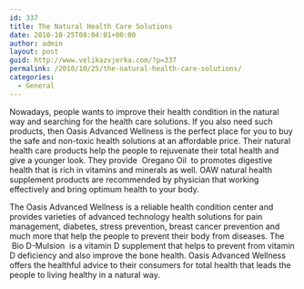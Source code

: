 ```yaml
---
id: 337
title: The Natural Health Care Solutions
date: 2010-10-25T08:04:01+00:00
author: admin
layout: post
guid: http://www.velikazvjerka.com/?p=337
permalink: /2010/10/25/the-natural-health-care-solutions/
categories:
  - General
---
```

Nowadays, people wants to improve their health condition in the natural way and searching for the health care solutions. If you also need such products, then Oasis Advanced Wellness is the perfect place for you to buy the safe and non-toxic health solutions at an affordable price. Their natural health care products help the people to rejuvenate their total health and give a younger look. They provide &nbsp;Oregano Oil&nbsp; to promotes digestive health that is rich in vitamins and minerals as well. OAW natural health supplement products are recommended by physician that working effectively and bring optimum health to your body.

The Oasis Advanced Wellness is a reliable health condition center and provides varieties of advanced technology health solutions for pain management, diabetes, stress prevention, breast cancer prevention and much more that help the people to prevent their body from diseases. The &nbsp;Bio D-Mulsion&nbsp; is a vitamin D supplement that helps to prevent from vitamin D deficiency and also improve the bone health. Oasis Advanced Wellness offers the healthful advice to their consumers for total health that leads the people to living healthy in a natural way.